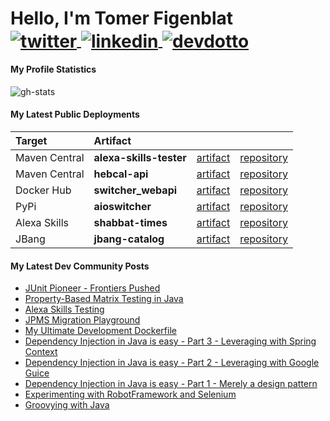 <!-- markdownlint-disable MD033 MD041 -->
<p align="left">
  <h1 align="left">Hello, I'm Tomer Figenblat</br>
    <a href="https://twitter.com/intent/follow?screen_name=realTomFi" target="blank">
      <img align="center" src="https://img.shields.io/badge/-@realTomFi-1DA1F2?style=flat-square&logo=twitter&labelColor=white" alt="twitter"/>
    </a>
    <a href="https://www.linkedin.com/in/tomerfi" target="blank">
      <img align="center" src="https://img.shields.io/badge/-tomerfi-0e76a8?style=flat-square&logo=linkedin" alt="linkedin"/>
    </a>
    <a href="https://dev.to/tomerfi" target="blank">
      <img align="center" src="https://img.shields.io/badge/-@tomerfi-0A0A0A?style=flat-square&logo=dev.to" alt="devdotto" />
    </a>
  </h1>
</p>

#### My Profile Statistics

<p align="left">

  ![gh-stats](https://github-readme-stats.vercel.app/api?username=tomerfi&theme=nord&hide_border=true&hide_title=true&show_icons=true&count_private=true&hide_rank=true)
</p>

#### My Latest Public Deployments

| Target        | Artifact                |                |                  |
| :------------ | :---------------------- | :------------: | :--------------: |
| Maven Central | **alexa-skills-tester** | [artifact][0]  | [repository][1]  |
| Maven Central | **hebcal-api**          | [artifact][2]  | [repository][3]  |
| Docker Hub    | **switcher_webapi**     | [artifact][4]  | [repository][5]  |
| PyPi          | **aioswitcher**         | [artifact][6]  | [repository][7]  |
| Alexa Skills  | **shabbat-times**       | [artifact][8]  | [repository][9]  |
| JBang         | **jbang-catalog**       | [artifact][10] | [repository][11] |

[0]: https://search.maven.org/artifact/info.tomfi.alexa/alexa-skills-tester
[1]: https://github.com/TomerFi/alexa-skills-tester
[2]: https://search.maven.org/artifact/info.tomfi.hebcal/hebcal-api
[3]: https://github.com/TomerFi/hebcal-api
[4]: https://hub.docker.com/r/tomerfi/switcher_webapi
[5]: https://github.com/TomerFi/switcher_webapi
[6]: https://pypi.org/project/aioswitcher
[7]: https://github.com/TomerFi/aioswitcher
[8]: https://www.amazon.com/Tomer-Figenblat-Shabbat-Times/dp/B072PRCHRD
[9]: https://github.com/TomerFi/alexa-skill-shabbat-times
[10]: https://github.com/TomerFi/jbang-catalog/blob/main/jbang-catalog.json
[11]: https://github.com/TomerFi/jbang-catalog

#### My Latest Dev Community Posts

<!-- DEVDOTTO:START -->
- [JUnit Pioneer - Frontiers Pushed](https://dev.to/tomerfi/junit-pioneer-frontiers-pushed-3jh7)
- [Property-Based Matrix Testing in Java](https://dev.to/tomerfi/property-based-matrix-testing-in-java-47p4)
- [Alexa Skills Testing](https://dev.to/tomerfi/alexa-skills-testing-4pfd)
- [JPMS Migration Playground](https://dev.to/tomerfi/jpms-migration-playground-a94)
- [My Ultimate Development Dockerfile](https://dev.to/tomerfi/my-ultimate-development-dockerfile-4hg1)
- [Dependency Injection in Java is easy - Part 3 - Leveraging with Spring Context](https://dev.to/tomerfi/dependency-injection-in-java-is-easy-part-3-leveraging-with-spring-context-gcc)
- [Dependency Injection in Java is easy - Part 2 - Leveraging with Google Guice](https://dev.to/tomerfi/dependency-injection-in-java-is-easy-part-2-leveraging-with-google-guice-6i4)
- [Dependency Injection in Java is easy - Part 1 - Merely a design pattern](https://dev.to/tomerfi/dependency-injection-in-java-is-easy-part-1-a-mear-design-pattern-2l8)
- [Experimenting with RobotFramework and Selenium](https://dev.to/tomerfi/experimenting-with-robotframework-and-selenium-4jgc)
- [Groovying with Java](https://dev.to/tomerfi/groovying-with-java-59hp)
<!-- DEVDOTTO:END -->
